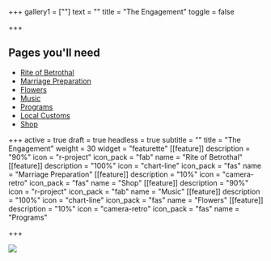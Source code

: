 +++
gallery1 = [""]
text = ""
title = "The Engagement"
toggle = false

+++

## Pages you'll need

* [Rite of Betrothal](https://www.latinmasswedding.com/rite-of-betrothal/) 
* [Marriage Preparation](https://www.latinmasswedding.com/marriage-preparation/) 
* [Flowers](https://www.latinmasswedding.com/flowers/) 
* [Music](https://www.latinmasswedding.com/music/) 
* [Programs](https://www.latinmasswedding.com/programs/)
* [Local Customs](https://www.latinmasswedding.com/local-customs/) 
* [Shop](https://www.latinmasswedding.com/shop/) 

+++
active = true
draft = true
headless = true
subtitle = ""
title = "The Engagement"
weight = 30
widget = "featurette"
[[feature]]
description = "90%"
icon = "r-project"
icon_pack = "fab"
name = "Rite of Betrothal"
[[feature]]
description = "100%"
icon = "chart-line"
icon_pack = "fas"
name = "Marriage Preparation"
[[feature]]
description = "10%"
icon = "camera-retro"
icon_pack = "fas"
name = "Shop"
[[feature]]
description = "90%"
icon = "r-project"
icon_pack = "fab"
name = "Music"
[[feature]]
description = "100%"
icon = "chart-line"
icon_pack = "fas"
name = "Flowers"
[[feature]]
description = "10%"
icon = "camera-retro"
icon_pack = "fas"
name = "Programs"

+++

![](/uploads/reading.JPG)
